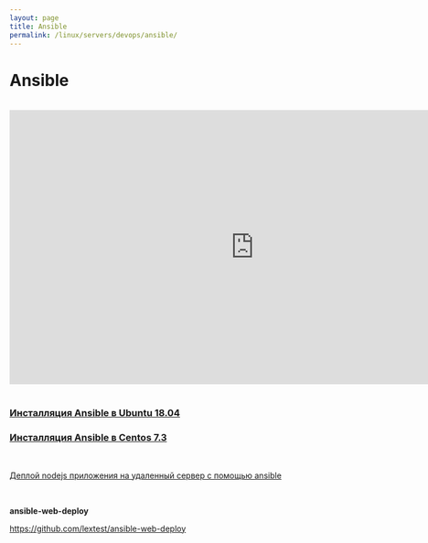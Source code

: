 ```yaml
---
layout: page
title: Ansible
permalink: /linux/servers/devops/ansible/
---
```


# Ansible

<br/>

<div align="center">
    <iframe width="853" height="480" src="https://www.youtube.com/embed/iVWmbStE1MM" frameborder="0" allowfullscreen></iframe>
</div>

<br/>

### [Инсталляция Ansible в Ubuntu 18.04](/linux/servers/devops/ansible/install/ubuntu/)

### [Инсталляция Ansible в Centos 7.3](/linux/servers/devops/ansible/install/centos/)

<br/>

[Деплой nodejs приложения на удаленный сервер с помощью ansible](/linux/servers/virtual/vagrant/deploy-node-app-by-ansible/)

<br/>

**ansible-web-deploy**

https://github.com/lextest/ansible-web-deploy
